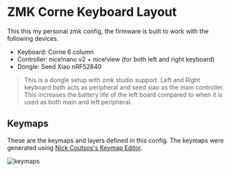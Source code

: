 # ZMK Corne Keyboard Layout

This this my personal zmk config, the firmware is built to work with the following devices.

- Keyboard: Corne 6 column
- Controller: nice!nano v2 + nice!view (for both left and right keyboard)
- Dongle: Seed Xiao nRF52840

> This is a dongle setup with zmk studio support. Left and Right keyboard both acts as peripheral and seed xiao as the main controller. This increases the battery life of the left board compared to when it is used as both main and left peripheral.

## Keymaps

These are the keymaps and layers defined in this config.
The keymaps were generated using [Nick Coutsos's Keymap Editor](https://nickcoutsos.github.io/keymap-editor/).

![keymaps](https://github.com/DarrenVictoriano/zmk-config/blob/master/images/corn.svg)
